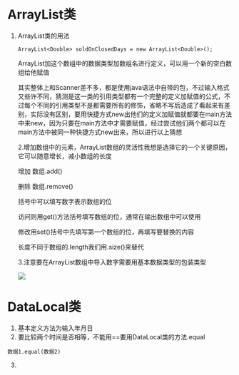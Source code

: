 # ArrayList类

1. ArrayList类的用法

   ```
   ArrayList<Double> soldOnClosedDays = new ArrayList<Double>();
   ```

   ArrayList加这个数组中的数据类型加数组名进行定义，可以用一个新的空白数组给他赋值

   其实整体上和Scanner差不多，都是使用java语法中自带的包，不过输入格式又些许不同，猜测是这一类的引用类型都有一个完整的定义加赋值的公式，不过每个不同的引用类型不是都需要所有的修饰，省略不写后造成了看起来有差别，实际没有区别，要用快捷方式new出他们的定义加赋值就都要在main方法中来new，因为只要在main方法中才需要赋值，经过尝试他们两个都可以在main方法中被同一种快捷方式new出来，所以进行以上猜想

   2.增加数组中的元素，ArrayList数组的灵活性我想是选择它的一个关键原因，它可以随意增长，减小数组的长度

   增加 数组.add()

   删除 数组.remove()

   括号中可以填写数字表示数组的位

   访问则用get()方法括号填写数组的位，通常在输出数组中可以使用

   修改用set()括号中先填写第一个数组的位，再填写要替换的内容
   
   长度不同于数组的.length我们用.size()来替代
   
   3.注意要在ArrayList数组中导入数字需要用基本数据类型的包装类型
   
   ![](C:\Users\余思衡\Desktop\Markdown学习\图片保存处\_-589009801__d96a4c3e1a4f6ba5cc5c23d2d54b752b_1116028636_IMG_20231003_152546_0_xg_0.jpg)

# DataLocal类

1. 基本定义方法为输入年月日
2. 要比较两个时间是否相等，不能用==要用DataLocal类的方法.equal 

```
数据1.equal(数据2)
```

3. 


